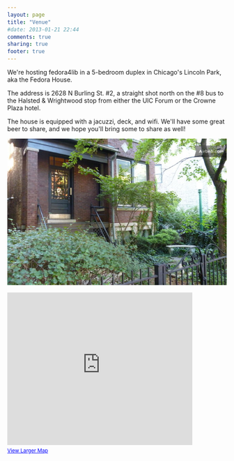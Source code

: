 ```yaml
---
layout: page
title: "Venue"
#date: 2013-01-21 22:44
comments: true
sharing: true
footer: true
---
```


We're hosting fedora4lib in a 5-bedroom duplex in Chicago's Lincoln Park, aka the Fedora House.

The address is 2628 N Burling St. #2, a straight shot north on the #8 bus to the Halsted & Wrightwood stop from either the UIC Forum or the Crowne Plaza hotel.

The house is equipped with a jacuzzi, deck, and wifi. We'll have some great beer to share, and we hope you'll bring some to share as well!

![alt text](/images/ff-house/ff-house-01.jpg "Title")

<iframe width="425" height="350" frameborder="0" scrolling="no" marginheight="0" marginwidth="0" src="https://maps.google.com/maps?f=q&amp;source=s_q&amp;hl=en&amp;geocode=&amp;q=2628+N+Burling+St+Chicago,+IL+60614+United+States&amp;sll=41.92626,-87.645621&amp;sspn=0.018232,0.04283&amp;ie=UTF8&amp;hq=&amp;hnear=2628+N+Burling+St,+Chicago,+Cook,+Illinois+60614&amp;t=m&amp;z=14&amp;iwloc=A&amp;output=embed"></iframe><br /><small><a href="https://maps.google.com/maps?f=q&amp;source=embed&amp;hl=en&amp;geocode=&amp;q=2628+N+Burling+St+Chicago,+IL+60614+United+States&amp;sll=41.92626,-87.645621&amp;sspn=0.018232,0.04283&amp;ie=UTF8&amp;hq=&amp;hnear=2628+N+Burling+St,+Chicago,+Cook,+Illinois+60614&amp;t=m&amp;z=14&amp;iwloc=A" style="color:#0000FF;text-align:left">View Larger Map</a></small>